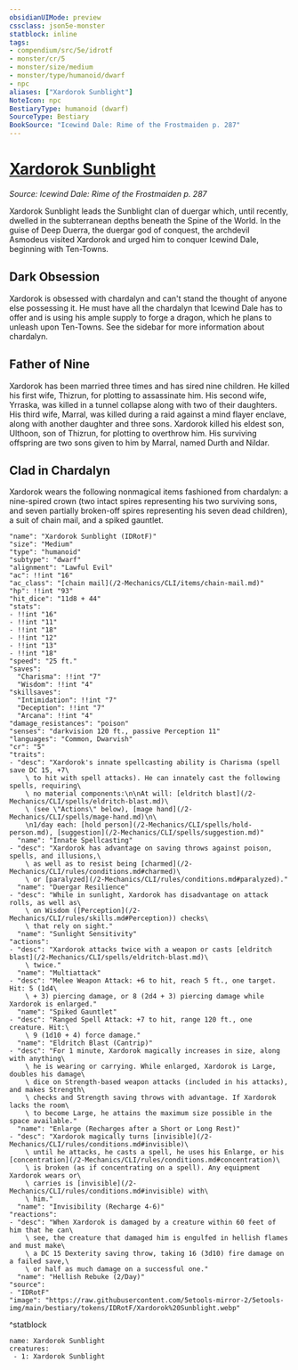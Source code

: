 ```yaml
---
obsidianUIMode: preview
cssclass: json5e-monster
statblock: inline
tags:
- compendium/src/5e/idrotf
- monster/cr/5
- monster/size/medium
- monster/type/humanoid/dwarf
- npc
aliases: ["Xardorok Sunblight"]
NoteIcon: npc
BestiaryType: humanoid (dwarf)
SourceType: Bestiary
BookSource: "Icewind Dale: Rime of the Frostmaiden p. 287"
---
```

# [Xardorok Sunblight](2-Mechanics/CLI/bestiary/npc/xardorok-sunblight-idrotf.md)
*Source: Icewind Dale: Rime of the Frostmaiden p. 287*  

Xardorok Sunblight leads the Sunblight clan of duergar which, until recently, dwelled in the subterranean depths beneath the Spine of the World. In the guise of Deep Duerra, the duergar god of conquest, the archdevil Asmodeus visited Xardorok and urged him to conquer Icewind Dale, beginning with Ten-Towns.

## Dark Obsession

Xardorok is obsessed with chardalyn and can't stand the thought of anyone else possessing it. He must have all the chardalyn that Icewind Dale has to offer and is using his ample supply to forge a dragon, which he plans to unleash upon Ten-Towns. See the sidebar for more information about chardalyn.

## Father of Nine

Xardorok has been married three times and has sired nine children. He killed his first wife, Thizrun, for plotting to assassinate him. His second wife, Yrraska, was killed in a tunnel collapse along with two of their daughters. His third wife, Marral, was killed during a raid against a mind flayer enclave, along with another daughter and three sons. Xardorok killed his eldest son, Ulthoon, son of Thizrun, for plotting to overthrow him. His surviving offspring are two sons given to him by Marral, named Durth and Nildar.

## Clad in Chardalyn

Xardorok wears the following nonmagical items fashioned from chardalyn: a nine-spired crown (two intact spires representing his two surviving sons, and seven partially broken-off spires representing his seven dead children), a suit of chain mail, and a spiked gauntlet.

```statblock
"name": "Xardorok Sunblight (IDRotF)"
"size": "Medium"
"type": "humanoid"
"subtype": "dwarf"
"alignment": "Lawful Evil"
"ac": !!int "16"
"ac_class": "[chain mail](/2-Mechanics/CLI/items/chain-mail.md)"
"hp": !!int "93"
"hit_dice": "11d8 + 44"
"stats":
- !!int "16"
- !!int "11"
- !!int "18"
- !!int "12"
- !!int "13"
- !!int "18"
"speed": "25 ft."
"saves":
  "Charisma": !!int "7"
  "Wisdom": !!int "4"
"skillsaves":
  "Intimidation": !!int "7"
  "Deception": !!int "7"
  "Arcana": !!int "4"
"damage_resistances": "poison"
"senses": "darkvision 120 ft., passive Perception 11"
"languages": "Common, Dwarvish"
"cr": "5"
"traits":
- "desc": "Xardorok's innate spellcasting ability is Charisma (spell save DC 15, +7\
    \ to hit with spell attacks). He can innately cast the following spells, requiring\
    \ no material components:\n\nAt will: [eldritch blast](/2-Mechanics/CLI/spells/eldritch-blast.md)\
    \ (see \"Actions\" below), [mage hand](/2-Mechanics/CLI/spells/mage-hand.md)\n\
    \n1/day each: [hold person](/2-Mechanics/CLI/spells/hold-person.md), [suggestion](/2-Mechanics/CLI/spells/suggestion.md)"
  "name": "Innate Spellcasting"
- "desc": "Xardorok has advantage on saving throws against poison, spells, and illusions,\
    \ as well as to resist being [charmed](/2-Mechanics/CLI/rules/conditions.md#charmed)\
    \ or [paralyzed](/2-Mechanics/CLI/rules/conditions.md#paralyzed)."
  "name": "Duergar Resilience"
- "desc": "While in sunlight, Xardorok has disadvantage on attack rolls, as well as\
    \ on Wisdom ([Perception](/2-Mechanics/CLI/rules/skills.md#Perception)) checks\
    \ that rely on sight."
  "name": "Sunlight Sensitivity"
"actions":
- "desc": "Xardorok attacks twice with a weapon or casts [eldritch blast](/2-Mechanics/CLI/spells/eldritch-blast.md)\
    \ twice."
  "name": "Multiattack"
- "desc": "Melee Weapon Attack: +6 to hit, reach 5 ft., one target. Hit: 5 (1d4\
    \ + 3) piercing damage, or 8 (2d4 + 3) piercing damage while Xardorok is enlarged."
  "name": "Spiked Gauntlet"
- "desc": "Ranged Spell Attack: +7 to hit, range 120 ft., one creature. Hit:\
    \ 9 (1d10 + 4) force damage."
  "name": "Eldritch Blast (Cantrip)"
- "desc": "For 1 minute, Xardorok magically increases in size, along with anything\
    \ he is wearing or carrying. While enlarged, Xardorok is Large, doubles his damage\
    \ dice on Strength-based weapon attacks (included in his attacks), and makes Strength\
    \ checks and Strength saving throws with advantage. If Xardorok lacks the room\
    \ to become Large, he attains the maximum size possible in the space available."
  "name": "Enlarge (Recharges after a Short or Long Rest)"
- "desc": "Xardorok magically turns [invisible](/2-Mechanics/CLI/rules/conditions.md#invisible)\
    \ until he attacks, he casts a spell, he uses his Enlarge, or his [concentration](/2-Mechanics/CLI/rules/conditions.md#concentration)\
    \ is broken (as if concentrating on a spell). Any equipment Xardorok wears or\
    \ carries is [invisible](/2-Mechanics/CLI/rules/conditions.md#invisible) with\
    \ him."
  "name": "Invisibility (Recharge 4-6)"
"reactions":
- "desc": "When Xardorok is damaged by a creature within 60 feet of him that he can\
    \ see, the creature that damaged him is engulfed in hellish flames and must make\
    \ a DC 15 Dexterity saving throw, taking 16 (3d10) fire damage on a failed save,\
    \ or half as much damage on a successful one."
  "name": "Hellish Rebuke (2/Day)"
"source":
- "IDRotF"
"image": "https://raw.githubusercontent.com/5etools-mirror-2/5etools-img/main/bestiary/tokens/IDRotF/Xardorok%20Sunblight.webp"
```
^statblock

```encounter-table
name: Xardorok Sunblight
creatures:
 - 1: Xardorok Sunblight
```